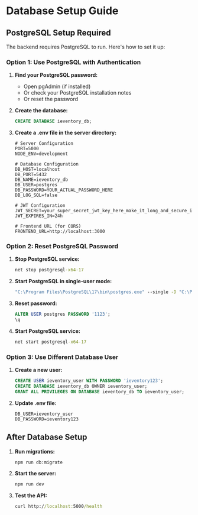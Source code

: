 # Database Setup Guide

## PostgreSQL Setup Required

The backend requires PostgreSQL to run. Here's how to set it up:

### Option 1: Use PostgreSQL with Authentication

1. **Find your PostgreSQL password:**
   - Open pgAdmin (if installed)
   - Or check your PostgreSQL installation notes
   - Or reset the password

2. **Create the database:**
   ```sql
   CREATE DATABASE ieventory_db;
   ```

3. **Create a .env file in the server directory:**
   ```env
   # Server Configuration
   PORT=5000
   NODE_ENV=development

   # Database Configuration
   DB_HOST=localhost
   DB_PORT=5432
   DB_NAME=ieventory_db
   DB_USER=postgres
   DB_PASSWORD=YOUR_ACTUAL_PASSWORD_HERE
   DB_LOG_SQL=false

   # JWT Configuration
   JWT_SECRET=your_super_secret_jwt_key_here_make_it_long_and_secure_inventory_system_2024
   JWT_EXPIRES_IN=24h

   # Frontend URL (for CORS)
   FRONTEND_URL=http://localhost:3000
   ```

### Option 2: Reset PostgreSQL Password

1. **Stop PostgreSQL service:**
   ```cmd
   net stop postgresql-x64-17
   ```

2. **Start PostgreSQL in single-user mode:**
   ```cmd
   "C:\Program Files\PostgreSQL\17\bin\postgres.exe" --single -D "C:\Program Files\PostgreSQL\17\data" postgres
   ```

3. **Reset password:**
   ```sql
   ALTER USER postgres PASSWORD '1123';
   \q
   ```

4. **Start PostgreSQL service:**
   ```cmd
   net start postgresql-x64-17
   ```

### Option 3: Use Different Database User

1. **Create a new user:**
   ```sql
   CREATE USER ieventory_user WITH PASSWORD 'ieventory123';
   CREATE DATABASE ieventory_db OWNER ieventory_user;
   GRANT ALL PRIVILEGES ON DATABASE ieventory_db TO ieventory_user;
   ```

2. **Update .env file:**
   ```env
   DB_USER=ieventory_user
   DB_PASSWORD=ieventory123
   ```

## After Database Setup

1. **Run migrations:**
   ```cmd
   npm run db:migrate
   ```

2. **Start the server:**
   ```cmd
   npm run dev
   ```

3. **Test the API:**
   ```cmd
   curl http://localhost:5000/health
   ```
